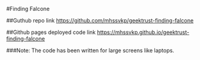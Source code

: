 #Finding Falcone

##Guthub repo link
https://github.com/mhssvkp/geektrust-finding-falcone

##Github pages deployed code link
https://mhssvkp.github.io/geektrust-finding-falcone

###Note:
The code has been written for large screens like laptops.